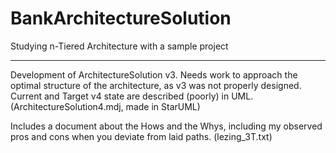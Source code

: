# BankArchitectureSolution
Studying n-Tiered Architecture with a sample project

--------------------------------------------

Development of ArchitectureSolution v3. Needs work to approach 
the optimal structure of the architecture, as v3 was not properly 
designed. Current and Target v4 state are described (poorly) in UML.
(ArchitectureSolution4.mdj, made in StarUML)

Includes a document about the Hows and the Whys, including my
observed pros and cons when you deviate from laid paths.
(lezing_3T.txt)
